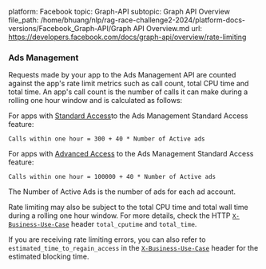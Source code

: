 platform: Facebook
topic: Graph-API
subtopic: Graph API Overview
file_path: /home/bhuang/nlp/rag-race-challenge2-2024/platform-docs-versions/Facebook_Graph-API/Graph API Overview.md
url: https://developers.facebook.com/docs/graph-api/overview/rate-limiting


### Ads Management

Requests made by your app to the Ads Management API are counted against the app's rate limit metrics such as call count, total CPU time and total time. An app's call count is the number of calls it can make during a rolling one hour window and is calculated as follows:

For apps with [Standard Access](https://developers.facebook.com/docs/graph-api/overview/access-levels/#standard-access)to the Ads Management Standard Access feature:

`Calls within one hour = 300 + 40 * Number of Active ads`

For apps with [Advanced Access](https://developers.facebook.com/docs/graph-api/overview/access-levels/#advanced-access) to the Ads Management Standard Access feature:

`Calls within one hour = 100000 + 40 * Number of Active ads`

The Number of Active Ads is the number of ads for each ad account.

Rate limiting may also be subject to the total CPU time and total wall time during a rolling one hour window. For more details, check the HTTP [`X-Business-Use-Case`](https://developers.facebook.com/docs/graph-api/overview/rate-limiting/#headers-2) header `total_cputime` and `total_time`.

If you are receiving rate limiting errors, you can also refer to `estimated_time_to_regain_access` in the [`X-Business-Use-Case`](https://developers.facebook.com/docs/graph-api/overview/rate-limiting/#headers-2) header for the estimated blocking time.